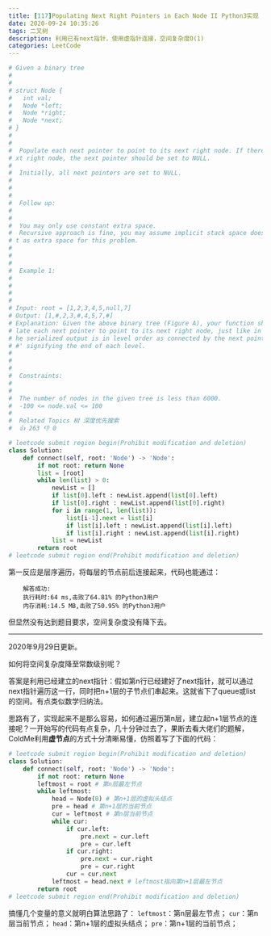```yaml
---
title: [117]Populating Next Right Pointers in Each Node II Python3实现
date: 2020-09-24 10:35:26
tags: 二叉树
description: 利用已有next指针，使用虚指针连接，空间复杂度O(1)
categories: LeetCode
---
```


```python
# Given a binary tree 
# 
#  
# struct Node {
#   int val;
#   Node *left;
#   Node *right;
#   Node *next;
# }
#  
# 
#  Populate each next pointer to point to its next right node. If there is no ne
# xt right node, the next pointer should be set to NULL. 
# 
#  Initially, all next pointers are set to NULL. 
# 
#  
# 
#  Follow up: 
# 
#  
#  You may only use constant extra space. 
#  Recursive approach is fine, you may assume implicit stack space does not coun
# t as extra space for this problem. 
#  
# 
#  
#  Example 1: 
# 
#  
# 
#  
# Input: root = [1,2,3,4,5,null,7]
# Output: [1,#,2,3,#,4,5,7,#]
# Explanation: Given the above binary tree (Figure A), your function should popu
# late each next pointer to point to its next right node, just like in Figure B. T
# he serialized output is in level order as connected by the next pointers, with '
# #' signifying the end of each level.
#  
# 
#  
#  Constraints: 
# 
#  
#  The number of nodes in the given tree is less than 6000. 
#  -100 <= node.val <= 100 
#  
#  Related Topics 树 深度优先搜索 
#  👍 263 👎 0

# leetcode submit region begin(Prohibit modification and deletion)
class Solution:
    def connect(self, root: 'Node') -> 'Node':
        if not root: return None
        list = [root]
        while len(list) > 0:
            newList = []
            if list[0].left : newList.append(list[0].left)
            if list[0].right : newList.append(list[0].right)
            for i in range(1, len(list)):
                list[i-1].next = list[i]
                if list[i].left : newList.append(list[i].left)
                if list[i].right : newList.append(list[i].right)
            list = newList
        return root
# leetcode submit region end(Prohibit modification and deletion)

```
第一反应是层序遍历，将每层的节点前后连接起来，代码也能通过：

		解答成功:
		执行耗时:64 ms,击败了64.81% 的Python3用户
		内存消耗:14.5 MB,击败了50.95% 的Python3用户

但显然没有达到题目要求，空间复杂度没有降下去。

---

2020年9月29日更新。

如何将空间复杂度降至常数级别呢？

答案是利用已经建立的next指针：假如第n行已经建好了next指针，就可以通过next指针遍历这一行，同时把n+1层的子节点们串起来。这就省下了queue或list的空间。有点类似数学归纳法。

思路有了，实现起来不是那么容易，如何通过遍历第n层，建立起n+1层节点的连接呢？一开始写的代码有点复杂，几十分钟过去了，果断去看大佬们的题解，ColdMe利用**虚节点**的方式十分清晰易懂，仿照着写了下面的代码：

```python
# leetcode submit region begin(Prohibit modification and deletion)
class Solution:
    def connect(self, root: 'Node') -> 'Node':
        if not root: return None
        leftmost = root # 第n层最左节点
        while leftmost:
            head = Node(0) # 第n+1层的虚拟头结点
            pre = head # 第n+1层的当前节点
            cur = leftmost # 第n层当前节点
            while cur:
                if cur.left:
                    pre.next = cur.left
                    pre = cur.left
                if cur.right:
                    pre.next = cur.right
                    pre = cur.right
                cur = cur.next
            leftmost = head.next # leftmost指向第n+1层最左节点
        return root
# leetcode submit region end(Prohibit modification and deletion)
```
搞懂几个变量的意义就明白算法思路了：
`leftmost`：第n层最左节点；
`cur`：第n层当前节点；
`head`：第n+1层的虚拟头结点；
`pre`：第n+1层的当前节点；